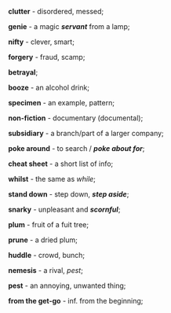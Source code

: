 **clutter** - disordered, messed;

**genie** - a magic ***servant*** from a lamp;

**nifty** - clever, smart;

**forgery** - fraud, scamp;

**betrayal**;

**booze** - an alcohol drink;

**specimen** - an example, pattern;

**non-fiction** - documentary (documental);

**subsidiary** - a branch/part of a larger company;

**poke around** - to search / ***poke about for***;

**cheat sheet** - a short list of info;

**whilst** - the same as *while*;

**stand down** - step down, ***step aside***;

**snarky** - unpleasant and ***scornful***;

**plum** - fruit of a fuit tree;

**prune** - a dried plum;

**huddle** - crowd, bunch;

**nemesis** - a rival, *pest*;

**pest** - an annoying, unwanted thing;

**from the get-go** - inf. from the beginning;
